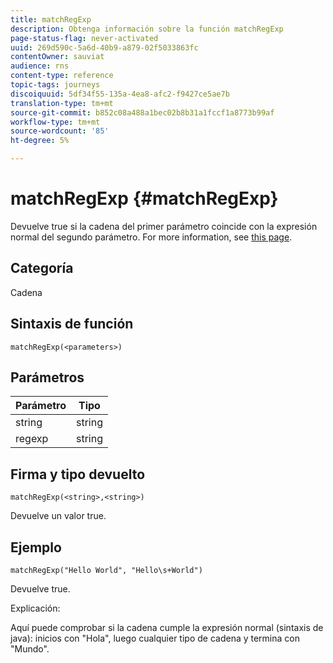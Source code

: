 ```yaml
---
title: matchRegExp
description: Obtenga información sobre la función matchRegExp
page-status-flag: never-activated
uuid: 269d590c-5a6d-40b9-a879-02f5033863fc
contentOwner: sauviat
audience: rns
content-type: reference
topic-tags: journeys
discoiquuid: 5df34f55-135a-4ea8-afc2-f9427ce5ae7b
translation-type: tm+mt
source-git-commit: b852c08a488a1bec02b8b31a1fccf1a8773b99af
workflow-type: tm+mt
source-wordcount: '85'
ht-degree: 5%

---
```



# matchRegExp {#matchRegExp}

Devuelve true si la cadena del primer parámetro coincide con la expresión normal del segundo parámetro. For more information, see [this page](https://docs.oracle.com/javase/7/docs/api/java/util/regex/Pattern.html).

## Categoría

Cadena

## Sintaxis de función

`matchRegExp(<parameters>)`

## Parámetros

| Parámetro | Tipo |
|--- |--- |
| string | string |
| regexp | string |

## Firma y tipo devuelto

`matchRegExp(<string>,<string>)`

Devuelve un valor true.

## Ejemplo

`matchRegExp("Hello World", "Hello\s+World")`

Devuelve true.

Explicación:

Aquí puede comprobar si la cadena cumple la expresión normal (sintaxis de java): inicios con &quot;Hola&quot;, luego cualquier tipo de cadena y termina con &quot;Mundo&quot;.
